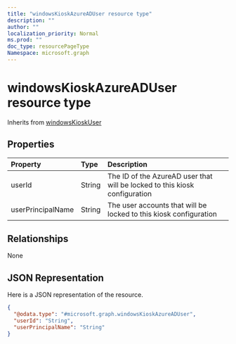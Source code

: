 ```yaml
---
title: "windowsKioskAzureADUser resource type"
description: ""
author: ""
localization_priority: Normal
ms.prod: ""
doc_type: resourcePageType
Namespace: microsoft.graph
---
```



# windowsKioskAzureADUser resource type




Inherits from [windowsKioskUser](../resources/windowsKioskUser.md)

## Properties
|Property|Type|Description|
|:---|:---|:---|
|userId|String|The ID of the AzureAD user that will be locked to this kiosk configuration|
|userPrincipalName|String|The user accounts that will be locked to this kiosk configuration|

## Relationships
None

## JSON Representation
Here is a JSON representation of the resource.
<!-- {
  "blockType": "resource",
  "@odata.type": "microsoft.graph.windowsKioskAzureADUser"
}
-->
``` json
{
  "@odata.type": "#microsoft.graph.windowsKioskAzureADUser",
  "userId": "String",
  "userPrincipalName": "String"
}
```

